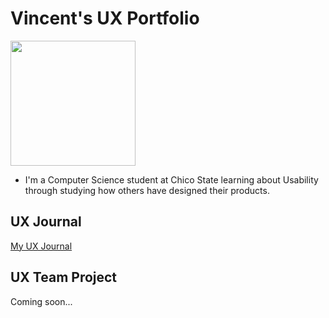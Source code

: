# Vincent's UX Portfolio

<img src="/portfolio-bincent0929/assets/PXL_20250729_043316968.MP.jpg" width="200" />

- I'm a Computer Science student at Chico State learning about Usability through studying how others have designed their products.

## UX Journal

[My UX Journal](./journal/vincents-ux-journal)

## UX Team Project

Coming soon...
